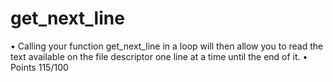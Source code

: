 # get_next_line
• Calling your function get_next_line in a loop will then allow you to read the text available on the file descriptor one line at a time until the end of it.
• Points 115/100
